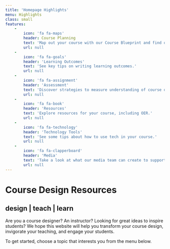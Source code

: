```yaml
---
title: 'Homepage Highlights'
menu: Highlights
class: small
features:
    -
        icon: 'fa fa-maps'
        header: Course Planning
        text: 'Map out your course with our Course Blueprint and find out more about our course design process.'
        url: null
    -
        icon: 'fa fa-goals'
        header: 'Learning Outcomes'
        text: 'See key tips on writing learning outcomes.'
        url: null
    -
        icon: 'fa fa-assignment'
        header: 'Assessment'
        text: 'Discover strategies to measure understanding of course outcomes.'
        url: null
    -
        icon: 'fa fa-book'
        header: 'Resources'
        text: 'Explore resources for your course, including OER.'
        url: null
    -
        icon: 'fa fa-technology'
        header: 'Technology Tools'
        text: 'See some tips about how to use tech in your course.'
        url: null
    -
        icon: 'fa fa-clapperboard'
        header: 'Media'
        text: 'Take a look at what our media team can create to support your learners'
        url: null
---
```


# Course Design Resources
## **design | teach | learn**

Are you a course designer?  An instructor?  Looking for great ideas to inspire students? We hope this website will help you transform your course design, invigorate your teaching, and engage your students.

To get started, choose a topic that interests you from the menu below.
